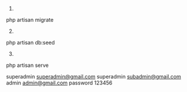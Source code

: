1)

php artisan migrate

2)

php artisan db:seed

3)

php artisan serve


superadmin   superadmin@gmail.com
superadmin   subadmin@gmail.com
admin        admin@gmail.com
password     123456
